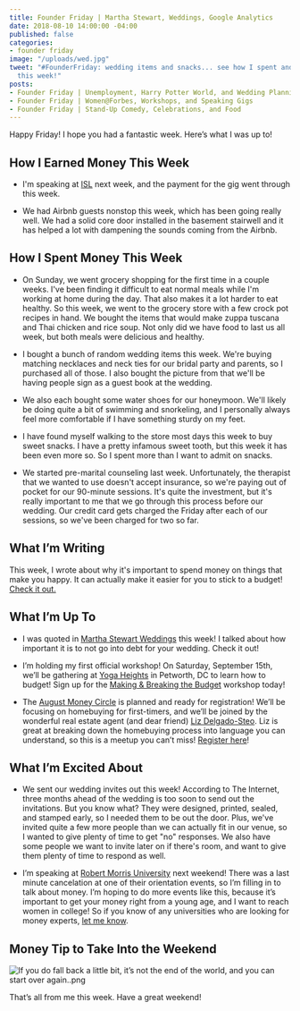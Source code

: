 ```yaml
---
title: Founder Friday | Martha Stewart, Weddings, Google Analytics
date: 2018-08-10 14:00:00 -04:00
published: false
categories:
- founder friday
image: "/uploads/wed.jpg"
tweet: "#FounderFriday: wedding items and snacks... see how I spent and earned money
  this week!"
posts:
- Founder Friday | Unemployment, Harry Potter World, and Wedding Planning
- Founder Friday | Women@Forbes, Workshops, and Speaking Gigs
- Founder Friday | Stand-Up Comedy, Celebrations, and Food
---
```


Happy Friday! I hope you had a fantastic week. Here’s what I was up to!

## **How I Earned Money This Week**

* I'm speaking at [ISL](https://isl.co/) next week, and the payment for the gig went through this week.

* We had Airbnb guests nonstop this week, which has been going really well. We had a solid core door installed in the basement stairwell and it has helped a lot with dampening the sounds coming from the Airbnb.  

## **How I Spent Money This Week**

* On Sunday, we went grocery shopping for the first time in a couple weeks. I've been finding it difficult to eat normal meals while I'm working at home during the day. That also makes it a lot harder to eat healthy. So this week, we went to the grocery store with a few crock pot recipes in hand. We bought the items that would make zuppa tuscana and Thai chicken and rice soup. Not only did we have food to last us all week, but both meals were delicious and healthy.

* I bought a bunch of random wedding items this week. We're buying matching necklaces and neck ties for our bridal party and parents, so I purchased all of those. I also bought the picture from that we'll be having people sign as a guest book at the wedding. 

* We also each bought some water shoes for our honeymoon. We'll likely be doing quite a bit of swimming and snorkeling, and I personally always feel more comfortable if I have something sturdy on my feet. 

* I have found myself walking to the store most days this week to buy sweet snacks. I have a pretty infamous sweet tooth, but this week it has been even more so. So I spent more than I want to admit on snacks.

* We started pre-marital counseling last week. Unfortunately, the therapist that we wanted to use doesn't accept insurance, so we're paying out of pocket for our 90-minute sessions. It's quite the investment, but it's really important to me that we go through this process before our wedding. Our credit card gets charged the Friday after each of our sessions, so we've been charged for two so far. 

## **What I’m Writing**

This week, I wrote about why it's important to spend money on things that make you happy. It can actually make it easier for you to stick to a budget! [Check it out.](https://www.maggiegermano.com/blog/why-spending-money-on-happy-is-worth-it/)

## **What I’m Up To**

* I was quoted in [Martha Stewart Weddings](https://www.marthastewartweddings.com/641372/should-you-go-into-debt-for-wedding) this week! I talked about how important it is to not go into debt for your wedding. Check it out!

* I’m holding my first official workshop! On Saturday, September 15th, we’ll be gathering at [Yoga Heights](https://yogaheightsdc.com/) in Petworth, DC to learn how to budget! Sign up for the [Making & Breaking the Budget](https://www.eventbrite.com/e/making-breaking-the-budget-workshop-tickets-48317128833) workshop today!

* The [August Money Circle](https://www.maggiegermano.com/events/homebuying-for-newbies/) is planned and ready for registration! We’ll be focusing on homebuying for first-timers, and we’ll be joined by the wonderful real estate agent (and dear friend) [Liz Delgado-Steo](https://www.realliving.com/elizabeth-delgado-steo). Liz is great at breaking down the homebuying process into language you can understand, so this is a meetup you can’t miss! [Register here](https://www.eventbrite.com/e/money-circle-homebuying-for-newbies-tickets-48132651055)!

## **What I’m Excited About**

* We sent our wedding invites out this week! According to The Internet, three months ahead of the wedding is too soon to send out the invitations. But you know what? They were designed, printed, sealed, and stamped early, so I needed them to be out the door. Plus, we've invited quite a few more people than we can actually fit in our venue, so I wanted to give plenty of time to get "no" responses. We also have some people we want to invite later on if there's room, and want to give them plenty of time to respond as well.

* I’m speaking at [Robert Morris University](https://www.rmu.edu/) next weekend! There was a last minute cancelation at one of their orientation events, so I’m filling in to talk about money. I’m hoping to do more events like this, because it’s important to get your money right from a young age, and I want to reach women in college! So if you know of any universities who are looking for money experts, [let me know](mailto:boss@maggiegermano.com).

## **Money Tip to Take Into the Weekend**

![If you do fall back a little bit, it’s not the end of the world, and you can start over again..png](/uploads/If%20you%20do%20fall%20back%20a%20little%20bit,%20it%E2%80%99s%20not%20the%20end%20of%20the%20world,%20and%20you%20can%20start%20over%20again..png)

That’s all from me this week. Have a great weekend!